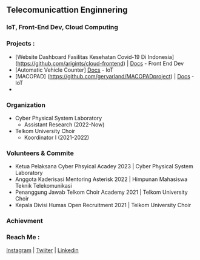 ## Telecomunicattion Enginnering

### IoT, Front-End Dev, Cloud Computing

### Projects :   
- [Website Dashboard Fasilitas Kesehatan Covid-19 Di Indonesia] (https://github.com/arigints/cloud-frontend)  | [Docs](https://docs.google.com/document/d/1jSxcbHW40bEd0hXLI0wsQhMrYz6i-j915QbWkpoB8P4/edit?usp=sharing) - Front End Dev
- [Automatic Vehicle Counter] [Docs](https://docs.google.com/document/d/1PFaTh0WCWEwgI3Hyp8u6y6q-lyqvY1y8pPMbFfLnwPg/edit?usp=sharing) - IoT
- [MACOPAD] (https://github.com/geryarland/MACOPADproject) | [Docs](https://docs.google.com/document/d/15vHGVOSzoIKqZZN_lUywvlQaZ5v1W6EGNh2O5JTj0BI/edit?usp=sharing) - IoT
- 
### Organization 
- Cyber Physical System Laboratory
  - Assistant Research (2022-Now)
- Telkom University Choir
  - Koordinator I (2021-2022)
    
### Volunteers & Commite
  - Ketua Pelaksana Cyber Phsyical Acadey 2023 | Cyber Physical System Laboratory
  - Anggota Kaderisasi Mentoring Asterisk 2022 | Himpunan Mahasiswa Teknik Telekomunikasi
  - Penanggung Jawab Telkom Choir Academy 2021 | Telkom University Choir
  - Kepala Divisi Humas Open Recruitment 2021 | Telkom University Choir
### Achievment
### Reach Me :
[Instagram](https://www.instagram.com/geryarland/) | [Twiiter](https://twitter.com/VincentiusGeryA) | [Linkedin](https://www.linkedin.com/in/gery-arland-83282b118/)
